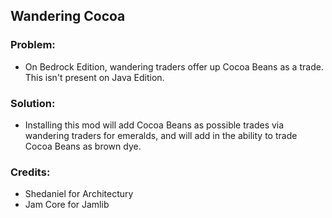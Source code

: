 ## Wandering Cocoa
### Problem:
* On Bedrock Edition, wandering traders offer up Cocoa Beans as a trade. This isn't present on Java Edition.
### Solution:
* Installing this mod will add Cocoa Beans as possible trades via wandering traders for emeralds, and will add in the ability to trade Cocoa Beans as brown dye.
### Credits:
* Shedaniel for Architectury
* Jam Core for Jamlib
